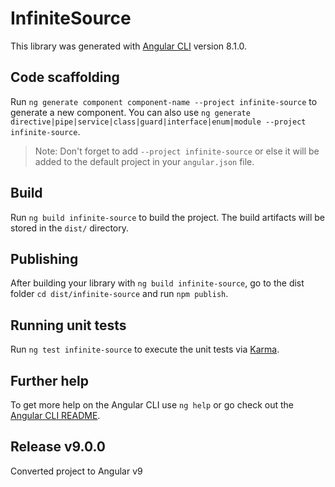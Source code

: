 # InfiniteSource

This library was generated with [Angular CLI](https://github.com/angular/angular-cli) version 8.1.0.

## Code scaffolding

Run `ng generate component component-name --project infinite-source` to generate a new component. You can also use `ng generate directive|pipe|service|class|guard|interface|enum|module --project infinite-source`.
> Note: Don't forget to add `--project infinite-source` or else it will be added to the default project in your `angular.json` file. 

## Build

Run `ng build infinite-source` to build the project. The build artifacts will be stored in the `dist/` directory.

## Publishing

After building your library with `ng build infinite-source`, go to the dist folder `cd dist/infinite-source` and run `npm publish`.

## Running unit tests

Run `ng test infinite-source` to execute the unit tests via [Karma](https://karma-runner.github.io).

## Further help

To get more help on the Angular CLI use `ng help` or go check out the [Angular CLI README](https://github.com/angular/angular-cli/blob/master/README.md).

## Release v9.0.0
Converted project to Angular v9

